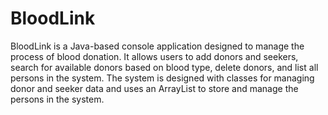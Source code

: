 # BloodLink
BloodLink is a Java-based console application designed to manage the process of blood donation. It allows users to add donors and seekers, search for available donors based on blood type, delete donors, and list all persons in the system. The system is designed with classes for managing donor and seeker data and uses an ArrayList to store and manage the persons in the system.
